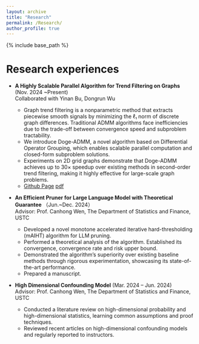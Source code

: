 ```yaml
---
layout: archive
title: "Research"
permalink: /Research/
author_profile: true
---
```


{% include base_path %}

Research experiences
======
* **A Highly Scalable Parallel Algorithm for Trend Filtering on Graphs** (Nov. 2024 ~Present)    
Collaborated with Yinan Bu, Dongrun Wu     
  * Graph trend filtering is a nonparametric method that extracts piecewise smooth signals by minimizing the ℓ₁ norm of discrete graph differences. Traditional ADMM algorithms face inefficiencies due to the trade-off between convergence speed and subproblem tractability.
  * We introduce Doge-ADMM, a novel algorithm based on Differential Operator Grouping, which enables scalable parallel computation and closed-form subproblem solutions.
  * Experiments on 2D grid graphs demonstrate that Doge-ADMM achieves up to 30× speedup over existing methods in second-order trend filtering, making it highly effective for large-scale graph problems.
  * [Github Page](https://github.com/byn1002/Doge-ADMM) [pdf](https://github.com/byn1002/Doge-ADMM/blob/main/Doge_ADMM.pdf)



* **An Efficient Pruner for Large Language Model with Theoretical Guarantee** （Jun.~Dec. 2024）    
  Advisor: Prof. Canhong Wen, The Department of Statistics and Finance, USTC   
  * Developed a novel monotone accelerated iterative hard-thresholding (mAIHT) algorithm for LLM pruning.
  * Performed a theoretical analysis of the algorithm. Established its convergence, convergence rate and risk upper bound.
  * Demonstrated the algorithm’s superiority over existing baseline methods through rigorous experimentation, showcasing its state-of-the-art performance.
  * Prepared a manuscript.

* **High Dimensional Confounding Model** (Mar. 2024 – Jun. 2024)    
  Advisor: Prof. Canhong Wen, The Department of Statistics and Finance, USTC 
  * Conducted a literature review on high-dimensional probability and high-dimensional statistics, learning common assumptions and proof techniques.
  * Reviewed recent articles on high-dimensional confounding models and regularly reported to instructors.

  


 



